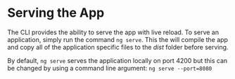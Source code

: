 # Serving the App

The CLI provides the ability to serve the app with live reload. To serve an application, simply run the command `ng serve`. This the will compile the app and copy all of the application specific files to the *dist* folder before serving.

By default, `ng serve` serves the application locally on port 4200 but this can be changed by using a command line argument: `ng serve --port=8080` 